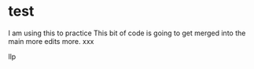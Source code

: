 # test
I am using this to practice
This bit of code is going to get merged into the main
more edits
more.  xxx

llp
